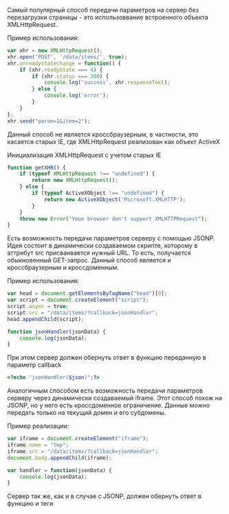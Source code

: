 Самый популярный способ передачи параметров на сервер без перезагрузки страницы - это использоввание встроенного объекта XMLHttpRequest.

Пример использования:
```js
var xhr = new XMLHttpRequest();
xhr.open('POST', '/data/items/', true);
xhr.onreadystatechange = function() {
    if (xhr.readyState === 4) {
        if (xhr.status === 200) {
            console.log('success', xhr.responseText);
        } else {
            console.log('error');
        }
    }
};
xhr.send("param=1&item=2");
```

Данный способ не является кроссбраузерным, в частности, это касается старых IE, где XMLHttpRequest реализован как объект ActiveX

Инициализация XMLHttpRequest с учетом старых IE
```js
function getXHR() {
    if (typeof XMLHttpRequest !== "undefined") {
        return new XMLHttpRequest();
    } else {
        if (typeof ActiveXObject !== "undefined") {
            return new ActiveXObject('Microsoft.XMLHTTP');
        }
    }
    throw new Error("Youe browser don't support XMLHTTPRequest");
}
```

Есть возможность передачи параметров серверу с помощью JSONP. Идея состоит в динамически создаваемом скрипте, которому в аттрибут src присваивается нужный URL.
То есть, получается обыкновенный GET-запрос. Данный способ является и кроссбраузерным и кроссдоменным.

Пример использования:
```js
var head = document.getElementsByTagName("head")[0];
var script = document.createElement("script");
script.async = true;
script.src = "/data/items/?callback=jsonHandler";
head.appendChild(script);

function jsonHandler(jsonData) {
    console.log(jsonData);
}
```

При этом сервер должен обернуть ответ в функцию переданную в параметр callback

```php
<?echo "jsonHandler($json)";?>
```

Аналогичным способом есть возможность передачи параметров серверу через динамически создаваемый iframe. Этот способ похож на JSONP, но у него есть кроссдоменное ограничение.
Данные можно передать только на текущий домен и его субдомены.

Пример реализации:

```js
var iframe = document.createElement("iframe");
iframe.name = "tmp";
iframe.src = "/data/items/?callback=jsonHandler";
document.body.appendChild(iframe);

var handler = function(jsonData) {
    console.log(jsonData);
}
```

Сервер так же, как и в случае с JSONP, должен обернуть ответ в функцию и теги <script>
```php
<?echo "<script>parent.handler($json)</script>";?> # parent - ссылка на родительское окно
```